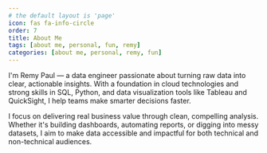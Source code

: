 ```yaml
---
# the default layout is 'page'
icon: fas fa-info-circle
order: 7
title: About Me
tags: [about me, personal, fun, remy]
categories: [about me, personal, remy, fun]
---
```


I'm Remy Paul — a data engineer passionate about turning raw data into clear, actionable insights. With a foundation in cloud technologies and strong skills in SQL, Python, and data visualization tools like Tableau and QuickSight, I help teams make smarter decisions faster.

I focus on delivering real business value through clean, compelling analysis. Whether it's building dashboards, automating reports, or digging into messy datasets, I aim to make data accessible and impactful for both technical and non-technical audiences.